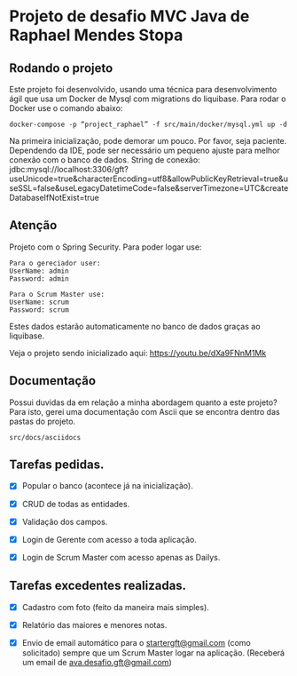 # Projeto de desafio MVC Java de Raphael Mendes Stopa

## Rodando o projeto

Este projeto foi desenvolvido, usando uma técnica para desenvolvimento ágil que usa um Docker de Mysql com migrations do liquibase. Para rodar o Docker use o comando abaixo:

```
docker-compose -p “project_raphael” -f src/main/docker/mysql.yml up -d
```

Na primeira inicialização, pode demorar um pouco. Por favor, seja paciente. Dependendo da IDE, pode ser necessário um pequeno ajuste para melhor conexão com o banco de dados. String de conexão: jdbc:mysql://localhost:3306/gft?useUnicode=true&characterEncoding=utf8&allowPublicKeyRetrieval=true&useSSL=false&useLegacyDatetimeCode=false&serverTimezone=UTC&createDatabaseIfNotExist=true


## Atenção

Projeto com o Spring Security. Para poder logar use:

```
Para o gereciador user:
UserName: admin
Password: admin

Para o Scrum Master use:
UserName: scrum
Password: scrum
```

Estes dados estarão automaticamente no banco de dados graças ao liquibase.

Veja o projeto sendo inicializado aqui: https://youtu.be/dXa9FNnM1Mk

## Documentação
Possui duvidas da em relação a minha abordagem quanto a este projeto? Para isto, gerei uma documentação com Ascii que se encontra dentro das pastas do projeto.
```
src/docs/asciidocs
```

## Tarefas pedidas.
- [X] Popular o banco (acontece já na inicialização).
- [x] CRUD de todas as entidades.
- [x] Validação dos campos.
- [x] Login de Gerente com acesso a toda aplicação.
- [x] Login de Scrum Master com acesso apenas as Dailys.


## Tarefas excedentes realizadas.
- [X] Cadastro com foto (feito da maneira mais simples).
- [X] Relatório das maiores e menores notas.
- [x] Envio de email automático para o startergft@gmail.com (como solicitado) sempre que um Scrum Master logar na aplicação. (Receberá um email de ava.desafio.gft@gmail.com)

